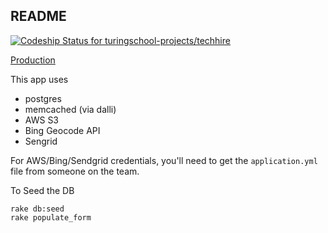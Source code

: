 ## README

[ ![Codeship Status for turingschool-projects/techhire](https://codeship.com/projects/a49ad3c0-2f05-0133-6714-16f8b3594537/status?branch=master)](https://codeship.com/projects/99278)

[Production](https://techhire-registration.herokuapp.com)

This app uses

* postgres
* memcached (via dalli)
* AWS S3
* Bing Geocode API
* Sengrid

For AWS/Bing/Sendgrid credentials, you'll need to get the `application.yml` file from someone on the team.

To Seed the DB

```
rake db:seed
rake populate_form
```

